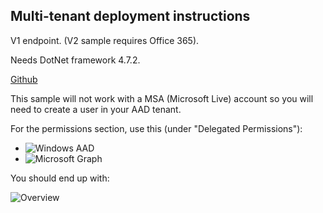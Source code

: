 ##  Multi-tenant deployment instructions

V1 endpoint. (V2 sample requires Office 365).

Needs DotNet framework 4.7.2.

[Github](https://github.com/Azure-Samples/active-directory-dotnet-webapp-multitenant-openidconnect)

This sample will not work with a MSA (Microsoft Live) account so you will need to create a user
in your AAD tenant.

For the permissions section, use this (under "Delegated Permissions"):

- ![Windows AAD](https://rbrayb.github.io/global-azure-bootcamp-iam-2019/Images/Graph_Permissions_1.png)
- ![Microsoft Graph](https://rbrayb.github.io/global-azure-bootcamp-iam-2019/Images/Graph_Permissions_2.png)

You should end up with:

![Overview](https://rbrayb.github.io/global-azure-bootcamp-iam-2019/Images/Graph_Permissions_All.png)





